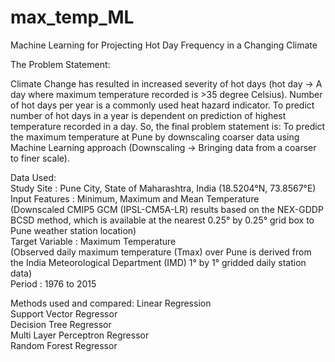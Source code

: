 # max_temp_ML
Machine Learning for Projecting Hot Day Frequency in a Changing Climate                                                                                                                                                     

The Problem Statement:                                                                                                                                                                

Climate Change has resulted in increased severity of hot days (hot day → A day where maximum temperature recorded is >35  degree Celsius).
Number of hot days per year is a commonly used heat hazard indicator. To predict number of hot days in a year is dependent on prediction of highest temperature recorded in a day.
So, the final problem statement is: To predict the maximum temperature at Pune by downscaling coarser data using Machine Learning approach (Downscaling → Bringing data from a coarser to finer scale).

Data Used:                                                                                                                                                                         
Study Site : Pune City, State of Maharashtra, India (18.5204°N, 73.8567°E)                                                                                                           
Input Features : Minimum, Maximum and Mean Temperature                                                                                                                              
(Downscaled CMIP5 GCM (IPSL-CM5A-LR) results based on the NEX-GDDP BCSD method, which is available at the nearest 0.25° by 0.25° grid box to Pune weather station location)           
Target Variable :  Maximum Temperature                                                                                                                                                     
(Observed daily maximum temperature (Tmax) over Pune is derived from the India Meteorological Department (IMD) 1° by 1° gridded daily station data)                                 
Period : 1976 to 2015                                                                                                                                                               

Methods used and compared:
Linear Regression                                                                                                                                                                  
Support Vector Regressor                                                                                                                                                            
Decision Tree Regressor                                                                                                                                                             
Multi Layer Perceptron Regressor                                                                                                                                                    
Random Forest Regressor                                                                                                                                                              

